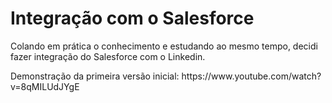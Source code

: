 # Integração com o Salesforce

Colando em prática o conhecimento  e estudando ao mesmo tempo, decidi fazer integração do Salesforce com o Linkedin. 
 
<p>Demonstração da primeira versão inicial: https://www.youtube.com/watch?v=8qMILUdJYgE </p>

